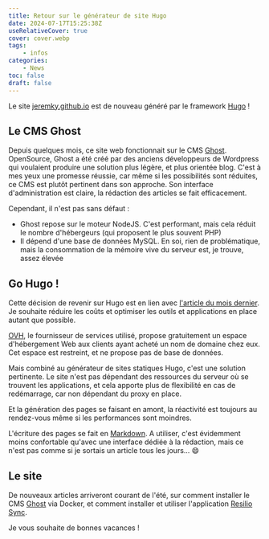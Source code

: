 ```yaml
---
title: Retour sur le générateur de site Hugo
date: 2024-07-17T15:25:38Z
useRelativeCover: true
cover: cover.webp
tags:
    - infos
categories:
    - News
toc: false
draft: false
---
```


Le site [jeremky.github.io](https://jeremky.github.io) est de nouveau généré par le framework [Hugo](https://gohugo.io) !

## Le CMS Ghost

Depuis quelques mois, ce site web fonctionnait sur le CMS [Ghost](https://ghost.org). OpenSource, Ghost a été créé par des anciens développeurs de Wordpress qui voulaient produire une solution plus légère, et plus orientée blog. C'est à mes yeux une promesse réussie, car même si les possibilités sont réduites, ce CMS est plutôt pertinent dans son approche. Son interface d'administration est claire, la rédaction des articles se fait efficacement.

Cependant, il n'est pas sans défaut :
- Ghost repose sur le moteur NodeJS. C'est performant, mais cela réduit le nombre d'hébergeurs (qui proposent le plus souvent PHP)
- Il dépend d'une base de données MySQL. En soi, rien de problématique, mais la consommation de la mémoire vive du serveur est, je trouve, assez élevée

## Go Hugo !

Cette décision de revenir sur Hugo est en lien avec [l'article du mois dernier](/posts/informations-au-sujet-du-site/). Je souhaite réduire les coûts et optimiser les outils et applications en place autant que possible.

[OVH](https://www.ovhcloud.com/fr/), le fournisseur de services utilisé, propose gratuitement un espace d'hébergement Web aux clients ayant acheté un nom de domaine chez eux. Cet espace est restreint, et ne propose pas de base de données. 

Mais combiné au générateur de sites statiques Hugo, c'est une solution pertinente. Le site n'est pas dépendant des ressources du serveur où se trouvent les applications, et cela apporte plus de flexibilité en cas de redémarrage, car non dépendant du proxy en place.

Et la génération des pages se faisant en amont, la réactivité est toujours au rendez-vous même si les performances sont moindres.

L'écriture des pages se fait en [Markdown](https://fr.wikipedia.org/wiki/Markdown). A utiliser, c'est évidemment moins confortable qu'avec une interface dédiée à la rédaction, mais ce n'est pas comme si je sortais un article tous les jours... :smile:

## Le site

De nouveaux articles arriveront courant de l'été, sur comment installer le CMS [Ghost](https://ghost.org/) via Docker, et comment installer et utiliser l'application [Resilio Sync](https://www.resilio.com/individuals/).

Je vous souhaite de bonnes vacances !
